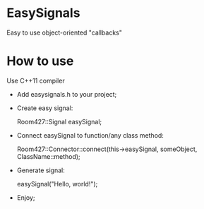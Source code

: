 # EasySignals
Easy to use object-oriented "callbacks"

# How to use

Use C++11 compiler

- Add easysignals.h to your project;
- Create easy signal:

 	Room427::Signal easySignal;

- Connect easySignal to function/any class method:

	Room427::Connector::connect(this->easySignal, someObject, ClassName::method);

- Generate signal:

	easySignal("Hello, world!");

- Enjoy;
